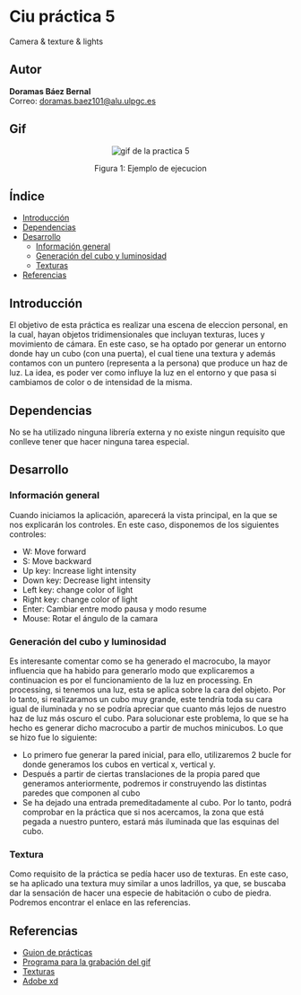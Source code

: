 # Ciu práctica 5
Camera & texture & lights

## Autor 
**Doramas Báez Bernal** <br/>
Correo: doramas.baez101@alu.ulpgc.es

## Gif
<div align="center">
  <img src="/gifLights.gif" alt="gif de la practica 5">
  <p align="center">
    Figura 1: Ejemplo de ejecucion
  </p>
</div>

## Índice
* [Introducción](#introducción)
* [Dependencias](#dependencias) 
* [Desarrollo](#desarrollo)
    * [Información general](#informaciónGeneral)
    * [Generación del cubo y luminosidad](#vistas)
    * [Texturas](#texturas)
* [Referencias](#referencias)

## Introducción
El objetivo de esta práctica es realizar una escena de eleccion personal, en la cual, hayan objetos tridimensionales que incluyan texturas, luces y movimiento de cámara. En este caso, se ha optado por generar un entorno donde hay un cubo (con una puerta), el cual tiene una textura y además contamos con un puntero (representa a la persona) que produce un haz de luz. La idea, es poder ver como influye la luz en el entorno y que pasa si cambiamos de color o de intensidad de la misma.


## Dependencias
No se ha utilizado ninguna librería externa y no existe ningun requisito que conlleve tener que hacer ninguna tarea especial.
 

## Desarrollo

### Información general <a id="informaciónGeneral"></a>

Cuando iniciamos la aplicación, aparecerá la vista principal, en la que se nos explicarán los controles. En este caso, disponemos de los siguientes controles:
 - W: Move forward
 - S: Move backward
 - Up key: Increase light intensity
 - Down key: Decrease light intensity
 - Left key: change color of light
 - Right key: change color of light
 - Enter: Cambiar entre modo pausa y modo resume 
 - Mouse: Rotar el ángulo de la camara 
 

### Generación del cubo y luminosidad<a id="cubo"></a>
Es interesante comentar como se ha generado el macrocubo, la mayor influencia que ha habido para generarlo modo que explicaremos a continuacion es por el funcionamiento de la luz en processing.
En processing, si tenemos una luz, esta se aplica sobre la cara del objeto. Por lo tanto, si realizaramos un cubo muy grande, este tendría toda su cara igual de iluminada y no se podría apreciar que cuanto más lejos de nuestro haz de luz más oscuro el cubo.
Para solucionar este problema, lo que se ha hecho es generar dicho macrocubo a partir de muchos minicubos. Lo que se hizo fue lo siguiente:
 - Lo primero fue generar la pared inicial, para ello, utilizaremos 2 bucle for donde generamos los cubos en vertical x, vertical y.
 - Después a partir de ciertas translaciones de la propia pared que generamos anteriormente, podremos ir construyendo las distintas paredes que componen al cubo
 - Se ha dejado una entrada premeditadamente al cubo.
 Por lo tanto, podrá comprobar en la práctica que si nos acercamos, la zona que está pegada a nuestro puntero, estará más iluminada que las esquinas del cubo.

### Textura <a id="texturas"></a>
Como requisito de la práctica se pedía hacer uso de texturas. En este caso, se ha aplicado una textura muy similar a unos ladrillos, ya que, se buscaba dar la sensación de hacer una especie de habitación o cubo de piedra. Podremos encontrar el enlace en las referencias.

## Referencias

* [Guion de prácticas](https://cv-aep.ulpgc.es/cv/ulpgctp20/pluginfile.php/126724/mod_resource/content/22/CIU_Pr_cticas.pdf)
* [Programa para la grabación del gif](https://obsproject.com/es)
* [Texturas](https://gametextures.com/)
* [Adobe xd](https://www.adobe.com/es/products/xd.html)
